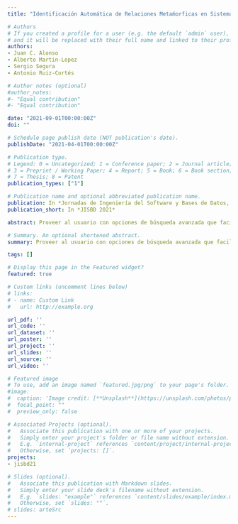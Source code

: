 ```yaml
---
title: "Identificación Automática de Relaciones Metaḿorficas en Sistemas de Búsqueda"

# Authors
# If you created a profile for a user (e.g. the default `admin` user), write the username (folder name) here 
# and it will be replaced with their full name and linked to their profile.
authors:
- Juan C. Alonso
- Alberto Martin-Lopez
- Sergio Segura
- Antonio Ruiz-Cortés

# Author notes (optional)
#author_notes:
#- "Equal contribution"
#- "Equal contribution"

date: "2021-09-01T00:00:00Z"
doi: ""

# Schedule page publish date (NOT publication's date).
publishDate: "2021-04-01T00:00:00Z"

# Publication type.
# Legend: 0 = Uncategorized; 1 = Conference paper; 2 = Journal article;
# 3 = Preprint / Working Paper; 4 = Report; 5 = Book; 6 = Book section;
# 7 = Thesis; 8 = Patent
publication_types: ["1"]

# Publication name and optional abbreviated publication name.
publication: In *Jornadas de Ingeniería del Software y Bases de Datos, 2021*
publication_short: In *JISBD 2021*

abstract: Proveer al usuario con opciones de búsqueda avanzada que faciliten el acceso a los datos que busca es una característica común de muchos sistemas software, tales como sistemas de información, sistemas de comercio electrónico y APIs web. La complejidad y magnitud de estos sistemas provocan que en la mayoría de los casos sea imposible determinar si la salida obtenida es correcta. Una solución para aliviar este problema es la aplicación de pruebas metamórficas, que explotan las relaciones existentes entre los parámetros de un sistema, conocidas como relaciones metamórficas (RMs). Sin embargo, la identificación manual de RMs exige tiempo y esfuerzo, lo que limita su aplicación. En este artículo, describimos nuestro trabajo en progreso para el desarrollo de un método para la identificación automática de RMs en el contexto de sistemas de búsqueda. Nuestro primer prototipo muestra la efectividad de nuestra propuesta para generar cientos de RMs en sistemas reales como YouTube, IMDb o SkyScanner en cuestión de segundos.

# Summary. An optional shortened abstract.
summary: Proveer al usuario con opciones de búsqueda avanzada que faciliten el acceso a los datos que busca es una característica común de muchos sistemas software, tales como sistemas de información, sistemas de comercio electrónico y APIs web. La complejidad y magnitud de estos sistemas provocan que en la mayoría de los casos sea imposible determinar si la salida obtenida es correcta. Una solución para aliviar este problema es la aplicación de pruebas metamórficas, que explotan las relaciones existentes entre los parámetros de un sistema, conocidas como relaciones metamórficas (RMs). Sin embargo, la identificación manual de RMs exige tiempo y esfuerzo, lo que limita su aplicación. En este artículo, describimos nuestro trabajo en progreso para el desarrollo de un método para la identificación automática de RMs en el contexto de sistemas de búsqueda. Nuestro primer prototipo muestra la efectividad de nuestra propuesta para generar cientos de RMs en sistemas reales como YouTube, IMDb o SkyScanner en cuestión de segundos.

tags: []

# Display this page in the Featured widget?
featured: true

# Custom links (uncomment lines below)
# links:
# - name: Custom Link
#   url: http://example.org

url_pdf: ''
url_code: ''
url_dataset: ''
url_poster: ''
url_project: ''
url_slides: ''
url_source: ''
url_video: ''

# Featured image
# To use, add an image named `featured.jpg/png` to your page's folder. 
#image:
#  caption: 'Image credit: [**Unsplash**](https://unsplash.com/photos/pLCdAaMFLTE)'
#  focal_point: ""
#  preview_only: false

# Associated Projects (optional).
#   Associate this publication with one or more of your projects.
#   Simply enter your project's folder or file name without extension.
#   E.g. `internal-project` references `content/project/internal-project/index.md`.
#   Otherwise, set `projects: []`.
projects:
- jisbd21

# Slides (optional).
#   Associate this publication with Markdown slides.
#   Simply enter your slide deck's filename without extension.
#   E.g. `slides: "example"` references `content/slides/example/index.md`.
#   Otherwise, set `slides: ""`.
# slides: arteSrc
---
```

